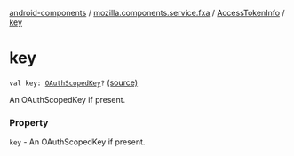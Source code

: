 [android-components](../../index.md) / [mozilla.components.service.fxa](../index.md) / [AccessTokenInfo](index.md) / [key](./key.md)

# key

`val key: `[`OAuthScopedKey`](../-o-auth-scoped-key/index.md)`?` [(source)](https://github.com/mozilla-mobile/android-components/blob/master/components/service/firefox-accounts/src/main/java/mozilla/components/service/fxa/AccessTokenInfo.kt#L30)

An OAuthScopedKey if present.

### Property

`key` - An OAuthScopedKey if present.